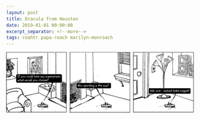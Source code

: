 ```yaml
---
layout: post
title: Dracula from Houston
date: 2019-01-01 00:00:00
excerpt_separator: <!--more-->
tags: roahtr papa-roach marilyn-monroach
---
```

<!--more-->
![roach on a hot tin roomba](/assets/img/roahtr_05_draculafromhouston.png "I lost custody of my kids today")
